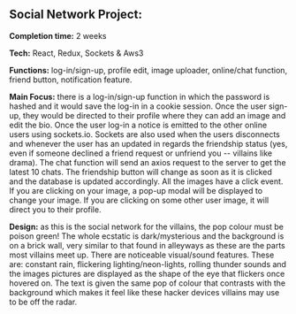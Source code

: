 ## Social Network Project:

**Completion time:** 2 weeks

**Tech:** React, Redux, Sockets & Aws3

**Functions:**
log-in/sign-up, profile edit, image uploader, online/chat function, friend button, notification feature.

**Main Focus:**
there is a log-in/sign-up function in which the password is hashed and it would save the log-in in a cookie session.
Once the user sign-up, they would be directed to their profile where they can add an image and edit the bio.
Once the user log-in a notice is emitted to the other online users using sockets.io.
Sockets are also used when the users disconnects and whenever the user has an updated in regards the friendship status (yes, even if someone declined a friend request or unfriend you -- villains like drama).
The chat function will send an axios request to the server to get the latest 10 chats. The friendship button will change as soon as it is clicked and the database is updated accordingly.
All the images have a click event. If you are clicking on your image, a pop-up modal will be displayed to change your image.
If you are clicking on some other user image, it will direct you to their profile.


**Design:**
as this is the social network for the villains, the pop colour must be poison green!
The whole ecstatic is dark/mysterious and the background is on a brick wall, very similar to that found in alleyways as these are the parts most villains meet up.
There are noticeable visual/sound features.
These are: constant rain, flickering lighting/neon-lights, rolling thunder sounds and the images pictures are displayed as the shape of the eye that flickers once hovered on.
The text is given the same pop of colour that contrasts with the background which makes it feel like these hacker
devices villains may use to be off the radar.
